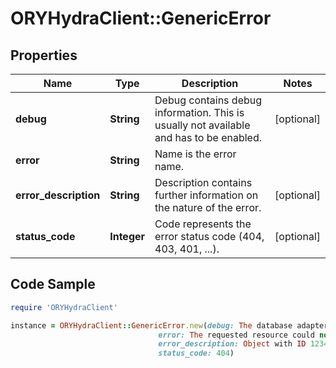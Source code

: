 # ORYHydraClient::GenericError

## Properties

Name | Type | Description | Notes
------------ | ------------- | ------------- | -------------
**debug** | **String** | Debug contains debug information. This is usually not available and has to be enabled. | [optional] 
**error** | **String** | Name is the error name. | 
**error_description** | **String** | Description contains further information on the nature of the error. | [optional] 
**status_code** | **Integer** | Code represents the error status code (404, 403, 401, ...). | [optional] 

## Code Sample

```ruby
require 'ORYHydraClient'

instance = ORYHydraClient::GenericError.new(debug: The database adapter was unable to find the element,
                                 error: The requested resource could not be found,
                                 error_description: Object with ID 12345 does not exist,
                                 status_code: 404)
```


